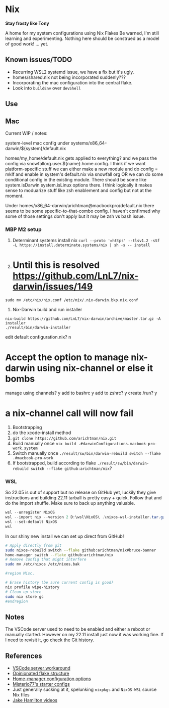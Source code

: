 # Nix

**Stay frosty like Tony**

A home for my system configurations using Nix Flakes
Be warned, I'm still learning and experimenting.
Nothing here should be construed as a model of good work!
... yet.


## Known issues/TODO

- Recurring WSL2 systemd issue, we have a fix but it's ugly.
- homes/shared.nix not being incorporated suddenly???
- Incorporating the mac configuration into the central flake.
- Look into `buildEnv` over `devShell`

## Use

## Mac

Current WIP / notes:

system-level mac config under systems/x86_64-darwin/${system}/default.nix

homes/my_home/default.nix gets applied to everything? and we pass the config via snowfallorg.user.${name}.home.config.
I think if we want platform-specific stuff we can either make a new module and do config = mkIf and enable in system's default.nix via snowfall org OR we can do some conditional config in the existing module.
There should be some like system.isDarwin system.isLinux options there.
I think logically it makes sense to moduarize stuff like zsh enablement and config but not at the moment.

Under homes/x86_64-darwin/arichtman@macbookpro/default.nix there seems to be some specific-to-that-combo config.
I haven't confirmed why some of those settings don't apply but it may be zsh vs bash issue.

### MBP M2 setup

1. Determinant systems install nix `curl --proto '=https' --tlsv1.2 -sSf -L https://install.determinate.systems/nix | sh -s -- install`
1. # Until this is resolved https://github.com/LnL7/nix-darwin/issues/149
  `sudo mv /etc/nix/nix.conf /etc/nix/.nix-darwin.bkp.nix.conf`
1. Nix-Darwin build and run installer
```
nix-build https://github.com/LnL7/nix-darwin/archive/master.tar.gz -A installer
./result/bin/darwin-installer
```
edit default configuration.nix? n
# Accept the option to manage nix-darwin using nix-channel or else it bombs
manage using channels? y
add to bashrc y
add to zshrc? y
create /run? y
# a nix-channel call will now fail
1. Bootstrapping
  1. do the xcode-install method
  1. `git clone https://github.com/arichtman/nix.git`
  1. Build manually once `nix build .#darwinConfigurations.macbook-pro-work.system`
  1. Switch manually once `./result/sw/bin/darwin-rebuild switch --flake .#macbook-pro-work`
1. If bootstrapped, build according to flake `./result/sw/bin/darwin-rebuild switch --flake github:arichtman/nix`?

### WSL

So 22.05 is out of support but no release on GitHub yet, luckily they give instructions and building 22.11 tarball is pretty easy + quick.
Follow that and do the import shuffle.
Make sure to back up anything valuable.

```powershell
wsl --unregister NixOS
wsl --import nix --version 2 D:\wsl\NixOS\ .\nixos-wsl-installer.tar.gz
wsl --set-default NixOS
wsl
```

In our shiny new install we can set up direct from GitHub!

```Bash
# Apply directly from git
sudo nixos-rebuild switch --flake github:arichtman/nix#bruce-banner
home-manager switch --flake github:arichtman/nix
# Remove config that might interfere
sudo mv /etc/nixos /etc/nixos.bak

#region Misc.

# Erase history (be sure current config is good)
nix profile wipe-history
# Clean up store
sudo nix store gc
#endregion
```

## Notes

The VSCode server used to need to be enabled and either a reboot or manually started.
However on my 22.11 install just now it was working fine.
If I need to revisit it, go check the Git history.

## References

- [VSCode server workaround](https://github.com/msteen/nixos-vscode-server)
- [Opinionated flake structure](https://github.com/snowfallorg/lib)
- [Home-manager configuration options](https://nix-community.github.io/home-manager/options.html)
- [Misterio77's starter configs](https://github.com/Misterio77/nix-starter-configs)
- Just generally sucking at it, spelunking `nixpkgs` and `NixOS-WSL` source Nix files
- [Jake Hamilton videos](https://www.youtube.com/@jakehamiltondev)
